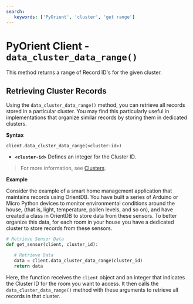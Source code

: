 ```yaml
---
search:
   keywords: ['PyOrient', 'cluster', 'get range']
---
```


# PyOrient Client - `data_cluster_data_range()`

This method returns a range of Record ID's for the given cluster.

## Retrieving Cluster Records

Using the `data_cluster_data_range()` method, you can retrieve all records stored in a particular cluster.  You may find this particularly useful in implementations that organize similar records by storing them in dedicated clusters.

**Syntax**

```
client.data_cluster_data_range(<cluster-id>)
```

- **`<cluster-id>`** Defines an integer for the Cluster ID.

>For more information, see [Clusters](Tutorial-Clusters.md).

**Example**

Consider the example of a smart home management application that maintains records using OrientDB.  You have built a series of Arduino or Micro Python devices to monitor environmental conditions around the house, (that is, light, temperature, pollen levels, and so on), and have created a class in OrientDB to store data from these sensors.  To better organize this data, for each room in your house you have a dedicated cluster to store records from these sensors.

```py
# Retrieve Sensor Data
def get_sensor(client, cluster_id):

   # Retrieve Data
   data = client.data_cluster_data_range(cluster_id)
   return data
```
Here, the function receives the `client` object and an integer that indicates the Cluster ID for the room you want to access.  It then calls the `data_cluster_data_range()` method with these arguments to retrieve all records in that cluster.
